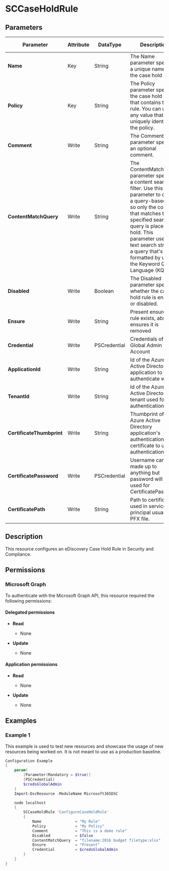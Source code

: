 ﻿# SCCaseHoldRule

## Parameters

| Parameter | Attribute | DataType | Description | Allowed Values |
| --- | --- | --- | --- | --- |
| **Name** | Key | String | The Name parameter specifies a unique name for the case hold rule. | |
| **Policy** | Key | String | The Policy parameter specifies the case hold policy that contains the rule. You can use any value that uniquely identifies the policy. | |
| **Comment** | Write | String | The Comment parameter specifies an optional comment. | |
| **ContentMatchQuery** | Write | String | The ContentMatchQuery parameter specifies a content search filter. Use this parameter to create a query-based hold so only the content that matches the specified search query is placed on hold. This parameter uses a text search string or a query that's formatted by using the Keyword Query Language (KQL). | |
| **Disabled** | Write | Boolean | The Disabled parameter specifies whether the case hold rule is enabled or disabled. | |
| **Ensure** | Write | String | Present ensures the rule exists, absent ensures it is removed | `Present`, `Absent` |
| **Credential** | Write | PSCredential | Credentials of the Global Admin Account | |
| **ApplicationId** | Write | String | Id of the Azure Active Directory application to authenticate with. | |
| **TenantId** | Write | String | Id of the Azure Active Directory tenant used for authentication. | |
| **CertificateThumbprint** | Write | String | Thumbprint of the Azure Active Directory application's authentication certificate to use for authentication. | |
| **CertificatePassword** | Write | PSCredential | Username can be made up to anything but password will be used for CertificatePassword | |
| **CertificatePath** | Write | String | Path to certificate used in service principal usually a PFX file. | |

## Description

This resource configures an eDiscovery Case Hold Rule
in Security and Compliance.

## Permissions

### Microsoft Graph

To authenticate with the Microsoft Graph API, this resource required the following permissions:

#### Delegated permissions

- **Read**

    - None

- **Update**

    - None

#### Application permissions

- **Read**

    - None

- **Update**

    - None

## Examples

### Example 1

This example is used to test new resources and showcase the usage of new resources being worked on.
It is not meant to use as a production baseline.

```powershell
Configuration Example
{
    param(
        [Parameter(Mandatory = $true)]
        [PSCredential]
        $credsGlobalAdmin
    )
    Import-DscResource -ModuleName Microsoft365DSC

    node localhost
    {
        SCCaseHoldRule 'ConfigureCaseHoldRule'
        {
            Name               = "My Rule"
            Policy             = "My Policy"
            Comment            = "This is a demo rule"
            Disabled           = $false
            ContentMatchQuery  = "filename:2016 budget filetype:xlsx"
            Ensure             = "Present"
            Credential         = $credsGlobalAdmin
        }
    }
}
```

